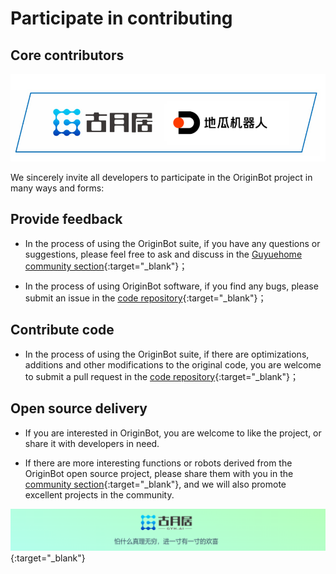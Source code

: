 # **Participate in contributing**

## **Core contributors**

![20220904153119](../../assets/img/20220904153119.jpg)



We sincerely invite all developers to participate in the OriginBot project in many ways and forms:



## **Provide feedback**

  - In the process of using the OriginBot suite, if you have any questions or suggestions, please feel free to ask and discuss in the [Guyuehome community section](https://www.guyuehome.com/interlocution?id=1826932316801544194){:target="_blank"}；

  - In the process of using OriginBot software, if you find any bugs, please submit an issue in the [code repository](https://github.com/guyuehome/originbot){:target="_blank"}；

    

## **Contribute code**

  - In the process of using the OriginBot suite, if there are optimizations, additions and other modifications to the original code, you are welcome to submit a pull request in the [code repository](https://github.com/guyuehome/originbot){:target="_blank"}；

    

## **Open source delivery**

  - If you are interested in OriginBot, you are welcome to like the project, or share it with developers in need.

  - If there are more interesting functions or robots derived from the OriginBot open source project, please share them with you in the [community section](https://www.guyuehome.com/interlocution?id=1826932316801544194){:target="_blank"}, and we will also promote excellent projects in the community.



[![图片1](../../assets/img/footer.png)](https://www.guyuehome.com/){:target="_blank"}

